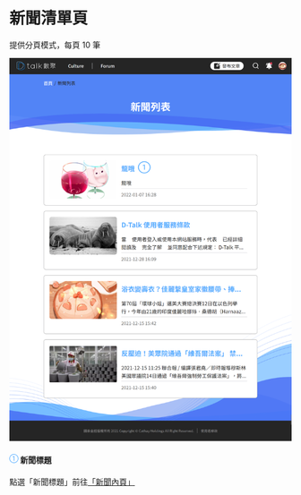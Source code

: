 # 新聞清單頁

提供分頁模式，每頁 10 筆

![](../.gitbook/assets/新聞列表.png)

#### ![編號 1](../.gitbook/assets/1.png) 新聞標題

點選「新聞標題」前往[「新聞內頁」](/home/news.md)
